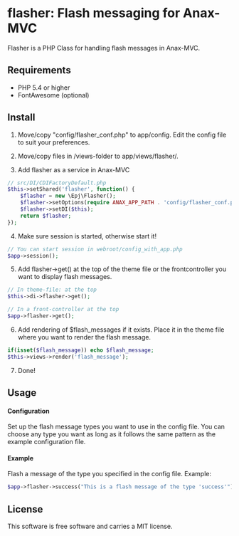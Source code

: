 # flasher: Flash messaging for Anax-MVC
Flasher is a PHP Class for handling flash messages in Anax-MVC.

Requirements
--
* PHP 5.4 or higher
* FontAwesome (optional)

Install
--
1. Move/copy "config/flasher_conf.php" to app/config. Edit the config file to suit your preferences.

2. Move/copy files in /views-folder to app/views/flasher/.

3. Add flasher as a service in Anax-MVC

```php
// src/DI/CDIFactoryDefault.php
$this->setShared('flasher', function() {
    $flasher = new \Epj\Flasher();
    $flasher->setOptions(require ANAX_APP_PATH . 'config/flasher_conf.php');
    $flasher->setDI($this);
    return $flasher;
});
```
4. Make sure session is started, otherwise start it!

```php
// You can start session in webroot/config_with_app.php
$app->session();
```

5. Add flasher->get() at the top of the theme file or the frontcontroller you want to display flash messages.

```php
// In theme-file: at the top
$this->di->flasher->get();

// In a front-controller at the top
$app->flasher->get();
```

6. Add rendering of $flash_messages if it exists. Place it in the theme file where you want to render the flash message.

```php
if(isset($flash_message)) echo $flash_message;
$this->views->render('flash_message');
```

7. Done!

Usage
--
#### Configuration
Set up the flash message types you want to use in the config file. You can choose any type you want as long as it follows the same pattern as the example configuration file.

#### Example
Flash a message of the type you specified in the config file. Example:
```php
$app->flasher->success("This is a flash message of the type 'success'");
```

License
--

This software is free software and carries a MIT license.
